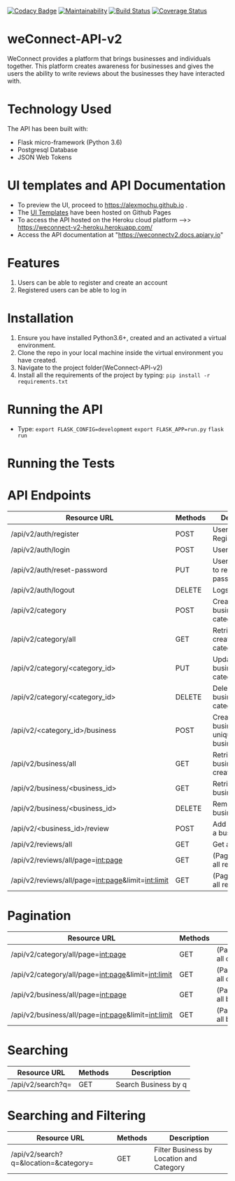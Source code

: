 [![Codacy Badge](https://api.codacy.com/project/badge/Grade/d2bb80729b76446e85540300e4af348d)](https://www.codacy.com/app/alexmochu/weConnect-API-v2?utm_source=github.com&amp;utm_medium=referral&amp;utm_content=alexmochu/weConnect-API-v2&amp;utm_campaign=Badge_Grade)
[![Maintainability](https://api.codeclimate.com/v1/badges/d5c2e3a5f81cba46d514/maintainability)](https://codeclimate.com/github/alexmochu/weConnect-API-v2/maintainability)
[![Build Status](https://travis-ci.org/alexmochu/weConnect-API-v2.svg?branch=master)](https://travis-ci.org/alexmochu/weConnect-API-v2)
[![Coverage Status](https://coveralls.io/repos/github/alexmochu/weConnect-API-v2/badge.svg?branch=master)](https://coveralls.io/github/alexmochu/weConnect-API-v2?branch=master)
# weConnect-API-v2
WeConnect provides a platform that brings businesses and individuals together. This platform creates awareness for businesses and gives the users the ability to write reviews about the businesses they have interacted with. 

# Technology Used
The API has been built with:
- Flask micro-framework (Python 3.6)
- Postgresql Database
- JSON Web Tokens

# UI templates and API Documentation
- To preview the UI, proceed to https://alexmochu.github.io .
- The <a href="https://github.com/alexmochu/alexmochu.github.io">UI Templates</a> have been hosted on Github Pages
- To access the API hosted on the Heroku cloud platform -->> https://weconnect-v2-heroku.herokuapp.com/
- Access the API documentation at "https://weconnectv2.docs.apiary.io"

# Features
1.  Users can be able to register and create an account
2.  Registered users can be able to log in

# Installation
1. Ensure you have installed Python3.6+, created and an activated a virtual environment.
2. Clone the repo in your local machine inside the virtual environment you have created.
3. Navigate to the project folder(WeConnect-API-v2)
4. Install all the requirements of the project by typing: 
`pip install -r requirements.txt`

# Running the API
- Type:
`export FLASK_CONFIG=developmemt`
`export FLASK_APP=run.py`
`flask run`

# Running the Tests


# API Endpoints

| Resource URL | Methods | Description
|-------------- |------- |---------------
| /api/v2/auth/register | POST | User Registration
| /api/v2/auth/login    | POST | User Login
| /api/v2/auth/reset-password | PUT | User can be able to reset password
| /api/v2/auth/logout | DELETE | Logs out User
| /api/v2/category | POST | Create a business category
| /api/v2/category/all| GET | Retrieve all created categories
| /api/v2/category/<category_id> | PUT | Updates a business category
| /api/v2/category/<category_id> | DELETE | Deletes a business category
| /api/v2/<category_id>/business | POST | Create a business with unique ID and business name
| /api/v2/business/all | GET | Retrive all business created
| /api/v2/business/<business_id> | GET | Retrive a business by ID
| /api/v2/business/<business_id> | DELETE | Remove a business
| /api/v2/<business_id>/review | POST | Add a review for a business
| /api/v2/reviews/all | GET | Get all reviews 
| /api/v2/reviews/all/page=<int:page> | GET | (Paginantion)Get all reviews
| /api/v2/reviews/all/page=<int:page>&limit=<int:limit> | GET | (Paginantion)Get all reviews

# Pagination
| Resource URL | Methods | Description
|-------------- |------- |---------------
| /api/v2/category/all/page=<int:page>| GET | (Paginantion)Retrieve all created categories
| /api/v2/category/all/page=<int:page>&limit=<int:limit>| GET | (Paginantion)Retrieve all created categories
| /api/v2/business/all/page=<int:page> | GET | (Paginantion)Retrive all business created
| /api/v2/business/all/page=<int:page>&limit=<int:limit> | GET | (Paginantion)Retrive all business created

# Searching
| Resource URL | Methods | Description
|-------------- |------- |---------------
| /api/v2/search?q=<business>| GET | Search Business by q
 
# Searching and Filtering
| Resource URL | Methods | Description
|-------------- |------- |---------------
| /api/v2/search?q=<business>&location=<location>&category=<category>| GET | Filter Business by Location and Category



  




